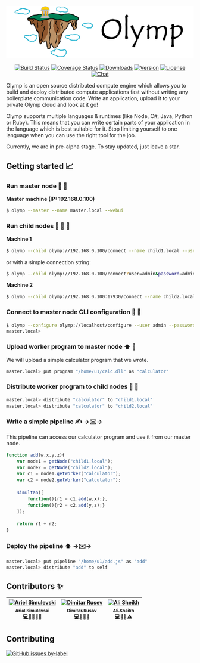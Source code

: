 ![](/assets/logo-wide.png)

<!-- Badges here
[![Azure Build Status](https://dev.azure.com/arielsimulevski0813/arielsimulevski/_apis/build/status/Azer0s.Olymp?branchName=dev)](https://dev.azure.com/arielsimulevski0813/arielsimulevski/_build/latest?definitionId=1&branchName=dev)
[![Travis Build Status](https://travis-ci.org/Azer0s/Olymp.svg?branch=dev)](https://travis-ci.org/Azer0s/Olymp)
[![License: MIT](https://img.shields.io/badge/License-MIT-yellow.svg)](https://github.com/Azer0s/Olymp/blob/master/LICENSE)
[![made-with-csharp](https://img.shields.io/badge/Made%20with-C%23-blue.svg)](https://de.wikipedia.org/wiki/C-Sharp)
[![Built with](https://img.shields.io/badge/Built%20with-%20%F0%9F%96%A4%20-red.svg)](https://img.shields.io/badge/Built%20with-%20%F0%9F%96%A4%20-red.svg)
[![Chat on](https://img.shields.io/badge/Chat%20on-discord-7289da.svg)(https://discord.gg/Cf7drJg) -->

<p align="center">
  <a href="https://dev.azure.com/arielsimulevski0813/arielsimulevski/_build/latest?definitionId=1&branchName=dev"><img src="https://dev.azure.com/arielsimulevski0813/arielsimulevski/_apis/build/status/Azer0s.Olymp?branchName=dev" alt="Build Status"></a>
  <a href="https://travis-ci.org/Azer0s/Olymp"><img src="https://travis-ci.org/Azer0s/Olymp.svg?branch=dev" alt="Coverage Status"></a>
  <a href="https://github.com/Azer0s/Olymp/blob/master/LICENSE"><img src="https://img.shields.io/badge/License-MIT-yellow.svg" alt="Downloads"></a>
  <a href="https://de.wikipedia.org/wiki/C-Sharp"><img src="https://img.shields.io/badge/Made%20with-C%23-blue.svg" alt="Version"></a>
  <a href="#love"><img src="https://img.shields.io/badge/Built%20with-%20%F0%9F%96%A4%20-red.svg" alt="License"></a>
  <a href="https://discord.gg/Cf7drJg"><img src="https://img.shields.io/badge/Chat%20on-discord-7289da.svg" alt="Chat"></a>
</p>

Olymp is an open source distributed compute engine which allows you to build and deploy distributed compute applications fast without writing any boilerplate communication code. Write an application, upload it to your private Olymp cloud and look at it go!

Olymp supports multiple languages & runtimes (like Node, C#, Java, Python or Ruby). This means that you can write certain parts of your application in the language which is best suitable for it. Stop limiting yourself to one language when you can use the right tool for the job.

Currently, we are in pre-alpha stage. To stay updated, just leave a star.

## Getting started :chart_with_upwards_trend:

### Run master node :runner: :older_man:

**Master machine (IP: 192.168.0.100)**

```bash
$ olymp --master --name master.local --webui
```

### Run child nodes :runner: :baby: :baby:

**Machine 1**

```bash
$ olymp --child olymp://192.168.0.100/connect --name child1.local --user admin --password admin
```

or with a simple connection string:

```bash
$ olymp --child olymp://192.168.0.100/connect?user=admin&password=admin --name child1.local
```

**Machine 2**

```bash
$ olymp --child olymp://192.168.0.100:17930/connect --name child2.local --user admin --password admin
```

### Connect to master node CLI configuration :electric_plug: :older_man:

```bash
$ olymp --configure olymp://localhost/configure --user admin --password admin
master.local>
```

### Upload  worker program to master node :arrow_up: :construction_worker:

We will upload a simple calculator program that we wrote.

```bash
master.local> put program "/home/u1/calc.dll" as "calculator"
```

### Distribute worker program to child nodes :ship: :construction_worker:

```bash
master.local> distribute "calculator" to "child1.local"
master.local> distribute "calculator" to "child2.local"
```

### Write a simple pipeline ✍️ →:envelope:→

This pipeline can access our calculator program and use it from our master node.

```js
function add(w,x,y,z){
    var node1 = getNode("child1.local");
    var node2 = getNode("child2.local");
    var c1 = node1.getWorker("calculator");
    var c2 = node2.getWorker("calculator");
    
    simultan([
        function(){r1 = c1.add(w,x);},
        function(){r2 = c2.add(y,z);}
    ]);
    
    return r1 + r2;
}
```

### Deploy the pipeline :arrow_up: →:envelope:→
```bash
master.local> put pipeline "/home/u1/add.js" as "add"
master.local> distribute "add" to self
```

<!--### Default ports (master)

* Configuration: 17929
* Child connections: 17930
TODO: Move to wiki -->

## Contributors ✨

<!-- prettier-ignore -->
| [<img src="https://avatars1.githubusercontent.com/u/16290284?s=460&v=4" width="100px;" alt="Ariel Simulevski"/><br /><sub><b>Ariel Simulevski</b></sub>](https://github.com/Azer0s)<br />[💻](https://github.com/Azer0s/Olymp/commits?author=Azer0s "Code")[🤔](https://github.com/Azer0s/Olymp/issues/created_by/Azer0s "Issues & Ideas")[🚧](#admin "Owner")[💬](#qa-Azer0s "Q&A")[👀](https://github.com/Azer0s/Olymp/pulls?utf8=%E2%9C%93&q=is%3Apr+reviewed-by%3AAzer0s+ "Reviews") | [<img src="https://avatars2.githubusercontent.com/u/26521741?s=460&v=4" width="100px;" alt="Dimitar Rusev"/><br /><sub><b>Dimitar Rusev</b></sub>](https://github.com/Mitiko)<br />[💻](https://github.com/Azer0s/Olymp/commits?author=Mitiko "Code")[🤔](https://github.com/Azer0s/Olymp/issues/created_by/Mitiko "Issues & Ideas")[💬](#qa-Mitiko "Q&A")[🔧](https://github.com/Mitiko/OlympTools "Tools")| [<img src="https://avatars1.githubusercontent.com/u/16230651?s=460&v=4" width="100px;" alt="Ali Sheikh"/><br /><sub><b>Ali Sheikh</b></sub>](https://github.com/alaeschaik)<br />[💻](https://github.com/Azer0s/Olymp/commits?author=alaeschaik "Code")[🎨](#design-alaeschaik "Design")[💬](#qa-alaeschaik "Q&A")[⚠️](#tests-alaeschaik "Testing") |
| :---: | :---: | :---: |

## Contributing

[![GitHub issues by-label](https://img.shields.io/github/issues/Azer0s/Olymp/good%20first%20issue.svg)](https://img.shields.io/github/issues/Azer0s/Olymp/good%20first%20issue.svg)

<!--🔜🔛🔝-->
